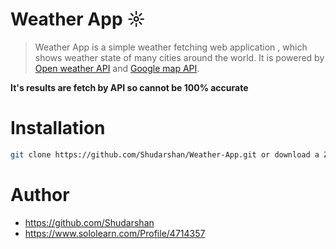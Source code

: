 # Weather App ☼

>Weather App is a simple weather fetching web application , which shows weather state of many cities around the world. It is powered by [Open weather API](https://openweathermap.org/)  and [Google map API](https://www.embedgooglemap.net/).

**It's results are fetch by API so cannot be 100% accurate**

# Installation
```bash
git clone https://github.com/Shudarshan/Weather-App.git or download a Zip
```

# Author
* https://github.com/Shudarshan
* https://www.sololearn.com/Profile/4714357
